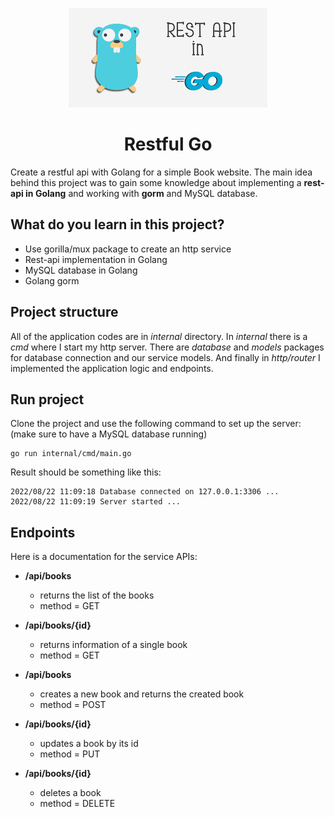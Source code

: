 <p align="center">
  <img src="assets/go-rest.png" alt="logo" />
</p>

<h1 align="center">
Restful Go
</h1>

Create a restful api with Golang for a simple Book website. The main idea behind this project was to gain some knowledge about implementing a **rest-api in Golang** and working with **gorm** and MySQL database.

## What do you learn in this project?
- Use gorilla/mux package to create an http service
- Rest-api implementation in Golang
- MySQL database in Golang
- Golang gorm

## Project structure
All of the application codes are in _internal_ directory. In _internal_ there is a _cmd_ where I start my http server. 
There are _database_ and _models_ packages for database connection and our service models. And finally in _http/router_ I implemented the application logic and endpoints.

## Run project
Clone the project and use the following command to set up the server: (make sure to have a MySQL database running)
```shell
go run internal/cmd/main.go
```

Result should be something like this:
```shell
2022/08/22 11:09:18 Database connected on 127.0.0.1:3306 ...
2022/08/22 11:09:19 Server started ...
```

## Endpoints
Here is a documentation for the service APIs:
- **/api/books**
  - returns the list of the books
  - method = GET

- **/api/books/{id}**
  - returns information of a single book
  - method = GET

- **/api/books**
  - creates a new book and returns the created book
  - method = POST

- **/api/books/{id}**
  - updates a book by its id 
  - method = PUT

- **/api/books/{id}**
  - deletes a book  
  - method = DELETE
